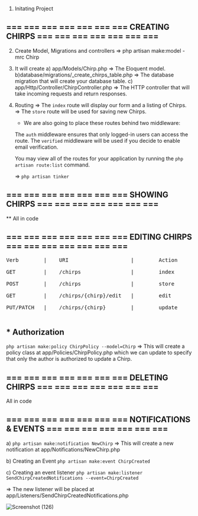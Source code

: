 1. Initating Project

## === === === === === === === CREATING CHIRPS === === === === === === ===

2. Create Model, Migrations and controllers => php artisan make:model -mrc Chirp

3. It will create
   a) app/Models/Chirp.php => The Eloquent model.
   b)database/migrations/<timestamp>\_create_chirps_table.php => The database migration that will create your database table.
   c) app/Http/Controller/ChirpController.php => The HTTP controller that will take incoming requests and return responses.

4. Routing
   => The `index` route will display our form and a listing of Chirps.
   => The `store` route will be used for saving new Chirps.

    - We are also going to place these routes behind two middleware:

    The `auth` middleware ensures that only logged-in users can access the route.
    The `verified` middleware will be used if you decide to enable email verification.

    You may view all of the routes for your application by running the `php artisan route:list` command.

    => `php artisan tinker`


## === === === === === === === SHOWING CHIRPS === === === === === === ===

** All in code

## === === === === === === === EDITING CHIRPS === === === === === === ===

<pre>
Verb	    |    URI	                |        Action	    |    Route Name

GET	        |    /chirps	            |        index	    |    chirps.index

POST	    |    /chirps	            |        store	    |    chirps.store

GET	        |    /chirps/{chirp}/edit	|        edit	    |    chirps.edit

PUT/PATCH	|    /chirps/{chirp}	    |        update	    |    chirps.update

</pre>
## *  Authorization
`php artisan make:policy ChirpPolicy --model=Chirp` => This will create a policy class at app/Policies/ChirpPolicy.php which we can update to specify that only the author is authorized to update a Chirp.

## === === === === === === === DELETING CHIRPS === === === === === === ===
All  in code

## === === === === === === === NOTIFICATIONS & EVENTS === === === === === === ===

a) `php artisan make:notification NewChirp`
=> This will create a new notification at app/Notifications/NewChirp.php

b) Creating an Event
`php artisan make:event ChirpCreated`

c) Creating an event listener
`php artisan make:listener SendChirpCreatedNotifications --event=ChirpCreated`

=> The new listener will be placed at app/Listeners/SendChirpCreatedNotifications.php


![Screenshot (126)](https://github.com/Krish123-lang/LaraBoot-Chirp/assets/56486342/0e781dbc-0a22-4f16-bb81-2380e1a69d2b)
